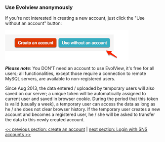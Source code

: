 ### Use Evolview anonymously
If you're not interested in creating a new account, just click the "Use without an account" button:

![](images/UseAnonymousely_use_anonymously.png)

_**Please note**_: You DON'T need an account to use EvolView, it's free for all users; all functionalities, except those require a connection to remote MySQL servers, are available to non-registered users.

Since Aug 2013, the data entered / uploaded by temporary users will also saved on our server; a unique token will be automatically assigned to current user and saved in browser cookie. During the period that this token is valid (usually a week), a temporary user can access the data as long as he / she does not clear browser history. If the temporary user creates a new account and becomes a registered user, he / she will be asked to transfer the data to this newly created account.

[<< previous section: create an account](/notsoquickstart/1_create_new_account/CreateNewAccount.md)      |       [next section: Login with SNS accounts >>](/notsoquickstart/3_Login_With_SNS_Accounts/LoginWithSNSAccounts.md)
